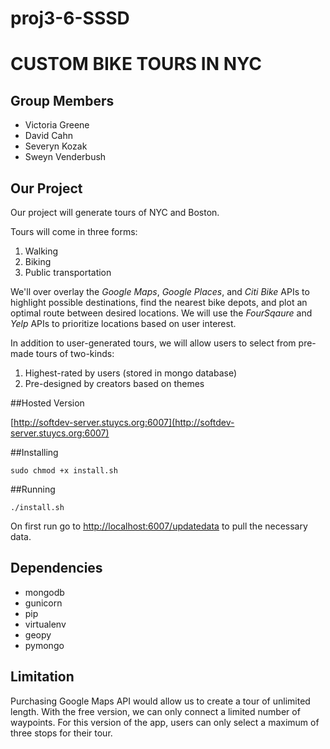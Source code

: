 proj3-6-SSSD
=================

# CUSTOM BIKE TOURS IN NYC

## Group Members
  * Victoria Greene
  * David Cahn
  * Severyn Kozak
  * Sweyn Venderbush

## Our Project
Our project will generate tours of NYC and Boston. 

Tours will come in three forms:
1. Walking
2. Biking
3. Public transportation

We'll over overlay the *Google Maps*, *Google Places*, and *Citi Bike* APIs to highlight possible destinations, find the nearest bike depots, and plot an optimal route between desired locations. We will use the *FourSqaure* and *Yelp* APIs to prioritize locations based on user interest.

In addition to user-generated tours, we will allow users to select from pre-made tours of two-kinds:
1. Highest-rated by users (stored in mongo database)
2. Pre-designed by creators based on themes

##Hosted Version

[http://softdev-server.stuycs.org:6007](http://softdev-server.stuycs.org:6007)

##Installing

	sudo chmod +x install.sh

##Running

	./install.sh

On first run go to
[http://localhost:6007/updatedata](http://localhost:6007/updatedata) to pull the
necessary data.

## Dependencies

  * mongodb
  * gunicorn
  * pip
  * virtualenv
  * geopy
  * pymongo

## Limitation

Purchasing Google Maps API would allow us to create a tour of unlimited length.
With the free version, we can only connect a limited number of waypoints. For
this version of the app, users can only select a maximum of three stops for
their tour.
